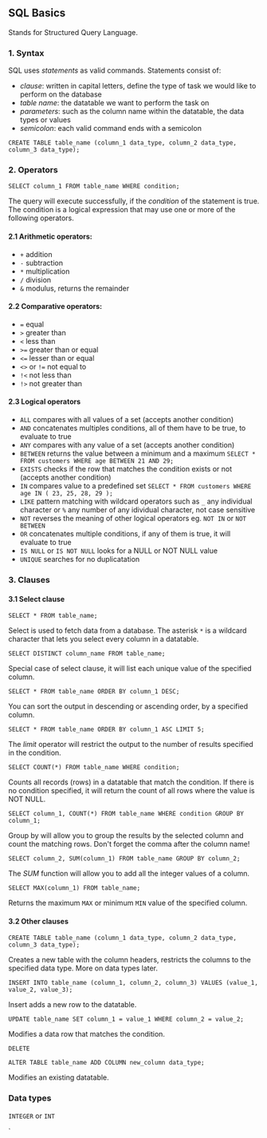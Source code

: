 ## SQL Basics

Stands for Structured Query Language.

### 1. Syntax

SQL uses *statements* as valid commands. Statements consist of:
- *clause*: written in capital letters, define the type of task we would like to perform on the database
- *table name*: the datatable we want to perform the task on
- *parameters*: such as the column name within the datatable, the data types or values
- *semicolon*: each valid command ends with a semicolon

`CREATE TABLE table_name (column_1 data_type, column_2 data_type, column_3 data_type);`

### 2. Operators

`SELECT column_1 FROM table_name WHERE condition;`

The query will execute successfully, if the *condition* of the statement is true. The condition is a logical expression that may use one or more of the following operators.

#### 2.1 Arithmetic operators:
- `+` addition
- `-` subtraction
- `*` multiplication
- `/` division
- `&` modulus, returns the remainder

#### 2.2 Comparative operators:
- `=` equal
- `>` greater than
- `<` less than
- `>=` greater than or equal
- `<=` lesser than or equal
- `<>` or `!=` not equal to
- `!<` not less than
- `!>` not greater than

#### 2.3 Logical operators
- `ALL` compares with all values of a set (accepts another condition)
- `AND` concatenates multiples conditions, all of them have to be true, to evaluate to true
- `ANY` compares with any value of a set (accepts another condition)
- `BETWEEN` returns the value between a minimum and a maximum `SELECT * FROM customers WHERE age BETWEEN 21 AND 29;`
- `EXISTS` checks if the row that matches the condition exists or not (accepts another condition)
- `IN` compares value to a predefined set `SELECT * FROM customers WHERE age IN ( 23, 25, 28, 29 );`
- `LIKE` pattern matching with wildcard operators such as `_` any individual character or `%` any number of any idividual character, not case sensitive
- `NOT` reverses the meaning of other logical operators eg. `NOT IN` or `NOT BETWEEN`
- `OR` concatenates multiple conditions, if any of them is true, it will evaluate to true
- `IS NULL` or `IS NOT NULL` looks for a NULL or NOT NULL value
- `UNIQUE` searches for no duplicatation

### 3. Clauses

#### 3.1 Select clause

`SELECT * FROM table_name;`

Select is used to fetch data from a database. The asterisk `*` is a wildcard character that lets you select every column in a datatable.

`SELECT DISTINCT column_name FROM table_name;`

Special case of select clause, it will list each unique value of the specified column.

`SELECT * FROM table_name ORDER BY column_1 DESC;`

You can sort the output in descending or ascending order, by a specified column.

`SELECT * FROM table_name ORDER BY column_1 ASC LIMIT 5;`

The *limit* operator will restrict the output to the number of results specified in the condition.

`SELECT COUNT(*) FROM table_name WHERE condition;`

Counts all records (rows) in a datatable that match the condition. If there is no condition specified, it will return the count of all rows where the value is NOT NULL.

`SELECT column_1, COUNT(*) FROM table_name WHERE condition GROUP BY column_1;`

Group by will allow you to group the results by the selected column and count the matching rows. Don't forget the comma after the column name!

`SELECT column_2, SUM(column_1) FROM table_name GROUP BY column_2;`

The *SUM* function will allow you to add all the integer values of a column.

`SELECT MAX(column_1) FROM table_name;`

Returns the maximum `MAX` or minimum `MIN` value of the specified column.

#### 3.2 Other clauses

`CREATE TABLE table_name (column_1 data_type, column_2 data_type, column_3 data_type);`

Creates a new table with the column headers, restricts the columns to the specified data type. More on data types later.

`INSERT INTO table_name (column_1, column_2, column_3) VALUES (value_1, value_2, value_3);`

Insert adds a new row to the datatable.

`UPDATE table_name SET column_1 = value_1 WHERE column_2 = value_2;`

Modifies a data row that matches the condition.

`DELETE`

`ALTER TABLE table_name ADD COLUMN new_column data_type;`

Modifies an existing datatable.

### Data types

`INTEGER` or `INT`

`
